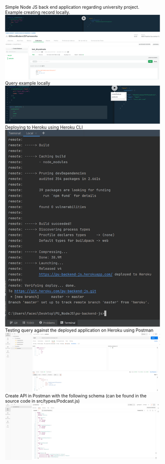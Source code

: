 Simple Node JS back end application regarding university project. <br>
Example creating record locally. <br>
![Screenshot](screenshots/createMutation.PNG)<br/>
![Screenshot](screenshots/createMutationAtlas.PNG)<br/>
Query example locally<br>
![Screenshot](screenshots/query.PNG)<br/>
Deploying to Heroku using Heroku CLI <br>
![Screenshot](screenshots/herokuDeployment.PNG)<br/>
Testing query against the deployed application on Heroku using Postman <br>
![Screenshot](screenshots/queryPostman.PNG)<br/>
Create API in Postman with the following schema (can be found in the source code in src/types/Podcast.js) <br>
![Screenshot](screenshots/postmanApiSchema.PNG)<br/>

